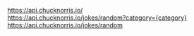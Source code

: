 https://api.chucknorris.io/  
https://api.chucknorris.io/jokes/random?category={category}  
https://api.chucknorris.io/jokes/random

